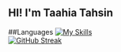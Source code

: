 ## HI! I'm Taahia Tahsin

##Languages
[![My Skills](https://skillicons.dev/icons?i=js,html,css,wasm)](https://skillicons.dev)
<br/>
[![GitHub Streak](https://github-readme-streak-stats.herokuapp.com?user=Taahia23&theme=dark)](https://git.io/streak-stats)
